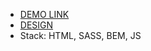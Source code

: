   - [DEMO LINK](https://myroslav-diiak.github.io/<repo_name>/](https://myroslav-diiak.github.io/myBike-landing/))
  - [DESIGN](https://www.figma.com/file/Ic3SlZjkATYaS7uTifZAIk/BIKE?t=aHxeG3jbKrtJSiPy-0)
  - Stack: HTML, SASS, BEM, JS
